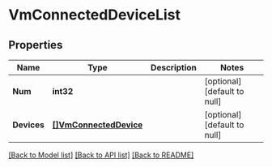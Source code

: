 # VmConnectedDeviceList

## Properties
Name | Type | Description | Notes
------------ | ------------- | ------------- | -------------
**Num** | **int32** |  | [optional] [default to null]
**Devices** | [**[]VmConnectedDevice**](VMConnectedDevice.md) |  | [optional] [default to null]

[[Back to Model list]](../README.md#documentation-for-models) [[Back to API list]](../README.md#documentation-for-api-endpoints) [[Back to README]](../README.md)

